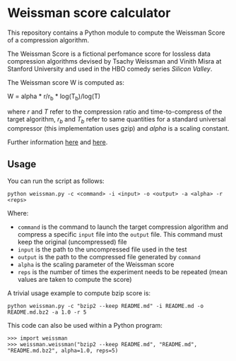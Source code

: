 # Weissman score calculator

This repository contains a Python module to compute the Weissman Score of a
compression algorithm.

The Weissman Score is a fictional perfomance score for lossless data compression
algorithms devised by Tsachy Weissman and Vinith Misra at Stanford University
and used in the HBO comedy series *Silicon Valley*.

The Weissman score W is computed as:

W = alpha \* r/r<sub>b</sub> \* log(T<sub>b</sub>)/log(T)

where *r* and *T* refer to the compression ratio and time-to-compress
of the target algorithm, *r<sub>b</sub>* and *T<sub>b</sub>* refer to same quantities for a
standard universal compressor (this implementation uses gzip) and
*alpha* is a scaling constant. 

Further information [here](http://online.wsj.com/news/articles/SB10001424052702303987004579479244213599118) and [here](http://spectrum.ieee.org/view-from-the-valley/computing/software/a-madefortv-compression-metric-moves-to-the-real-world).

## Usage

You can run the script as follows:

    python weissman.py -c <command> -i <input> -o <output> -a <alpha> -r <reps>
    
Where:

 * `command` is the command to launch the target compression algorithm and compress a specific `input` file into the `output` file. This command must keep the original (uncompressed) file
 * `input` is the path to the uncompressed file used in the test
 * `output` is the path to the compressed file generated by `command`
 * `alpha` is the scaling parameter of the Weissman score
 * `reps` is the number of times the experiment needs to be repeated (mean values are taken to compute the score)
 
A trivial usage example to compute bzip score is:

    python weissman.py -c "bzip2 --keep README.md" -i README.md -o README.md.bz2 -a 1.0 -r 5

This code can also be used within a Python program:

    >>> import weissman
    >>> weissman.weissman("bzip2 --keep README.md", "README.md", "README.md.bz2", alpha=1.0, reps=5)
